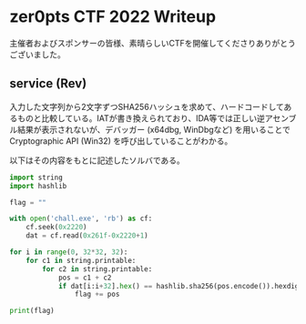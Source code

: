 # zer0pts CTF 2022 Writeup

主催者およびスポンサーの皆様、素晴らしいCTFを開催してくださりありがとうございました。

## service (Rev)

入力した文字列から2文字ずつSHA256ハッシュを求めて、ハードコードしてあるものと比較している。IATが書き換えられており、IDA等では正しい逆アセンブル結果が表示されないが、デバッガー (x64dbg, WinDbgなど) を用いることで Cryptographic API (Win32) を呼び出していることがわかる。

以下はその内容をもとに記述したソルバである。

```python
import string
import hashlib

flag = ""

with open('chall.exe', 'rb') as cf:
    cf.seek(0x2220)
    dat = cf.read(0x261f-0x2220+1)

for i in range(0, 32*32, 32):
    for c1 in string.printable:
        for c2 in string.printable:
            pos = c1 + c2
            if dat[i:i+32].hex() == hashlib.sha256(pos.encode()).hexdigest():
                flag += pos

print(flag)
```
